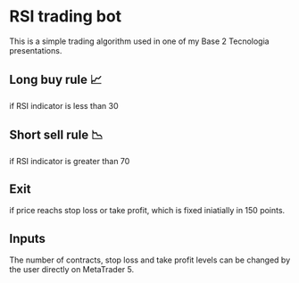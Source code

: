 # RSI trading bot

This is a simple trading algorithm used in one of my Base 2 Tecnologia presentations.

## Long buy rule 📈
  if RSI indicator is less than 30
  
## Short sell rule 📉
  if RSI indicator is greater than 70
  
## Exit
  if price reachs stop loss or take profit, which is fixed iniatially in 150 points.
  
## Inputs
  
The number of contracts, stop loss and take profit levels can be changed by the user directly on MetaTrader 5.
